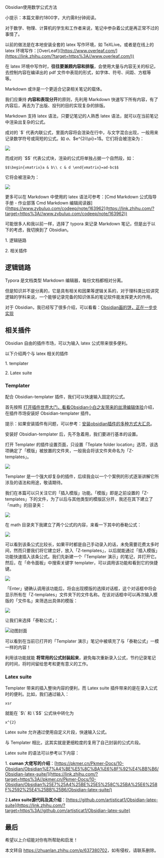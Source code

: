 Obsidian使用数学公式方法

小提示：本篇文章约1800字，大约需8分钟阅读。

对于数学、物理、计算机的学生和工作者来说，笔记中参杂着公式是再正常不过的事情了。

以前的做法是在本地安装全套的 latex 写作环境，如 TeXLive。或者是在线上的 latex 环境写作：\[OverLeaf\]([https://www.overleaf.com/](https://link.zhihu.com/?target=https%3A//www.overleaf.com/))

在 latex 环境中写作时，**往往要兼顾内容和排版**，会使用大量与内容无关的标记，去控制内容在编译出的 pdf 文件中表现的形式，如字体、符号、间距、方框等等。

Markdown 或许是一个更适合记录相关笔记的载体。

我们应秉持 **内容和表现分开**的原则，先利用 Markdown 快速写下所有内容，有了内容后，再去为了出版、投刊的目的实现复杂的排版。

Markdown 支持 latex 语法，只要记笔记的人熟悉 latex 语法，就可以在当前笔记中渲染出复杂的公式。

成对的 \`$\` 代表内联公式，里面内容将会渲染在行中，与文字混合出现，一般用来记录数学符号或简短的公式。如 $a$、$e^{2i\\pi}=1$。它们将会被渲染为：

![](https://pic2.zhimg.com/80/v2-33a619505ae9b346625668eb6eb923dd_1440w.webp)

而成对的 \`$$\` 代表公式块，渲染的公式将单独占据一个自然段，如：

    $$\begin{vmatrix}a & b\\ c & d \end{vmatrix}=ad-bc$$

它将会被渲染为：

![](https://pic1.zhimg.com/80/v2-480d6abdc15eb8dee2eeb262b8cdc70c_1440w.webp)

更多可以在 Markdown 中使用的 latex 语法可参考：\[Cmd Markdown 公式指导手册 - 作业部落 Cmd Markdown 编辑阅读器\]([https://www.zybuluo.com/codeep/note/163962](https://link.zhihu.com/?target=https%3A//www.zybuluo.com/codeep/note/163962))

可能很多人和我以前一样，选择了 typora 来记录 Markdown 笔记，但是出于以下的考虑，我切换到了 Obsidian。

1\. 逻辑链路

2\. 相关插件

**逻辑链路**
--------

Typora 是文档类型 Markdown 编辑器，每份文档都相对分离。

但是知识并不是分离的，它是具有相关和因果等逻辑关系的，对于理科类比较讲究逻辑的学科来说，一个能够记录完备的知识体系的笔记软件能发挥更大的作用。

对于 Obsidian，我已经写了很多介绍，可以看看：[Obsidian画的饼，正在一步步实现](https://link.zhihu.com/?target=http%3A//mp.weixin.qq.com/s%3F__biz%3DMzkzMDAwMTA4MA%3D%3D%26mid%3D2247484047%26idx%3D1%26sn%3D711a4e04629b8adbcaef6d9ccf9cec76%26chksm%3Dc201bb58f576324e16ad9b9b2a1867d8d620ff784424efde19670869ab7a8e9b7293dafddab2%26scene%3D21%23wechat_redirect)

**相关插件**
--------

Obsidian 自由的插件市场，可以为输入 latex 公式带来很多便利。

以下介绍两个与 latex 相关的插件

1\. templater

2\. Latex suite

### Templater

配合 Obsidian-templater 插件，我们可以快速输入固定的公式。

首先按照 [打开插件世界大门，看看Obsidian小白之友带来的丝滑编辑体验](https://link.zhihu.com/?target=http%3A//mp.weixin.qq.com/s%3F__biz%3DMzkzMDAwMTA4MA%3D%3D%26mid%3D2247484186%26idx%3D1%26sn%3D1d4599f6fd155d8f26f6cccdabb40b09%26chksm%3Dc201bacdf57633dbfe9a7a19a048032452ea87504ae4dd383ee1f7fcf1cc9f05968d9cc1dc27%26scene%3D21%23wechat_redirect)介绍，在插件市场安装好 Obsidian-templater 插件。

提示：如果安装插件有问题，可以参考：[安装obsidian插件的多种方式大汇总](https://link.zhihu.com/?target=http%3A//mp.weixin.qq.com/s%3F__biz%3DMzkzMDAwMTA4MA%3D%3D%26mid%3D2247484290%26idx%3D1%26sn%3D26b37149763e7e439181bdaa2092c32b%26chksm%3Dc201ba55f57633432e0342546e2a2f2fa838694dde1d08675160f86b49e1eb9c855effed5ef1%26scene%3D21%23wechat_redirect)。

安装好 Obsidian-templater 后，先不急着用，我们要进行基本的设置。

打开 Templater 的插件设置页面，只设置「Teplate folder location」选项，该选项确定了「模版」被放置的文件夹，一般我会将该文件夹命名为「Z-templates」。

![](https://pic2.zhimg.com/80/v2-eb8d97053560ee038a99de770391d311_1440w.webp)

Templater 是一个强大却复杂的插件，后续我会以一个个案例的形式逐渐讲解它所涉及的语法和用途，敬请期待。

我们在本篇可以只关注它的「插入模版」功能。「模版」即是之前设置的「Z-templates」下的文件，为了以后与其他类型的模版区分开，我还在其下建立了「math」的目录夹：



![](https://pic2.zhimg.com/80/v2-ada651812c7e41c44fa434f2efbbf67d_1440w.webp)

在 math 目录夹下我建立了两个公式的内容，来看一下其中的泰勒公式：



![](https://pic3.zhimg.com/80/v2-92b972bddfcbdb8ba09a91cb250e7806_1440w.webp)

可以看到该条公式比较长，如果平时都是自己手动录入的话，未免需要花费太多时间，然而只要我们将它建立好，放入「Z-templates」，以后就能通过「插入模版」功能快速插入该条公式。我们先新建一个「Templater 演示」的笔记，并打开它。然后，在「命令面板」中搜索关键字 templater，可以调用该功能和看到它的快捷键。

![](https://pic1.zhimg.com/80/v2-bea6b97c2bfbf0656b28c6057e59d178_1440w.webp)

「Enter」键确认调用该功能后，将会出现模版的选择对话框，这个对话框中将会显示所有在「Z-templates」文件夹下的文件名称。在该对话框中可以再次输入模版的「文件名」来筛选出具体的模版：

![](https://pic1.zhimg.com/80/v2-87437c1956557dd45caedceaf2756eec_1440w.webp)

让我们来选择「泰勒公式」：

![动图封面](https://pic4.zhimg.com/v2-5c65ceb5dac55d4f609ecbfc1595c96b_b.jpg)

可以看到在当前已打开的「Templater 演示」笔记中被填充了与「泰勒公式」一模一样的内容！

利用该功能就能 **将常用的公式封装起来**，避免每次重新录入公式，节约记录笔记的时间，将时间留给思考和更有意义的工作。

### Latex suite

Templater 带来的插入整块内容的便利，而 Latex suite 插件带来的是在录入公式时的便利。比如，我们通过输入：

    xsr

就能在 \`$\` 和 \`$$\` 公式块中转化为

    x^{2}

Latex suite 允许通过使用自定义片段，快速输入公式。

与 Templater 相比，这其实就是更细粒度的复用了自己封装的公式片段。

Latex suite 的语法可以参考以下内容：

1\. **cuman 大佬写的介绍**：[https://pkmer.cn/Pkmer-Docs/10-Obsidian/Obsidian%E7%A4%BE%E5%8C%BA%E6%8F%92%E4%BB%B6/Obsidian-latex-suite/](https://link.zhihu.com/?target=https%3A//pkmer.cn/Pkmer-Docs/10-Obsidian/Obsidian%25E7%25A4%25BE%25E5%258C%25BA%25E6%258F%2592%25E4%25BB%25B6/Obsidian-latex-suite/)

2.**Latex suite源代码及其介绍**：[https://github.com/artisticat1/Obsidian-latex-suite](https://link.zhihu.com/?target=https%3A//github.com/artisticat1/Obsidian-latex-suite)

**最后**
------

希望以上介绍能对你有所帮助和启发！

本文转自 <https://zhuanlan.zhihu.com/p/637380702>，如有侵权，请联系删除。